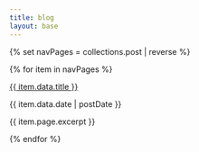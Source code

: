 ```yaml
---
title: blog
layout: base
---
```

{% set navPages = collections.post | reverse %}

{% for item in navPages %}

<article class="pb-2">

<div class="font-semibold font-syne uppercase text-lg"><a href="{{ item.url }}">{{ item.data.title }}</a></div>

<p class="text-gray-600 pb-2 text-sm">{{ item.data.date | postDate }}</p>

<p class="text">{{ item.page.excerpt }}</p>

</article>

{% endfor %}

 